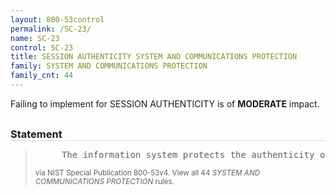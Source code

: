 ```yaml
---
layout: 800-53control
permalink: /SC-23/
name: SC-23
control: SC-23
title: SESSION AUTHENTICITY SYSTEM AND COMMUNICATIONS PROTECTION
family: SYSTEM AND COMMUNICATIONS PROTECTION
family_cnt: 44
---
```

<p class="text-warning">Failing to implement for SESSION AUTHENTICITY is of <b>MODERATE</b> impact.</p>

<h3 style="border-bottom:1px solid #ddd;margin:30px 0 8px 0;">Statement</h3>
<blockquote>
<pre>     The information system protects the authenticity of communications sessions. 
</pre>
<p><small>via NIST Special Publication 800-53v4. View all 44 <i>SYSTEM AND COMMUNICATIONS PROTECTION</i> rules. <a href="/cce/ssg/group/$Group_id"><span class="glyphicon glyphicon-link"></span></a> </small></p>
</blockquote>

